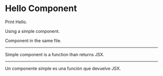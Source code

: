 # Hello Component

Print Hello.

Using a simple component.

Component in the same file.

---

Simple component is a function than returns JSX.

---

Un componente simple es una función que devuelve JSX.